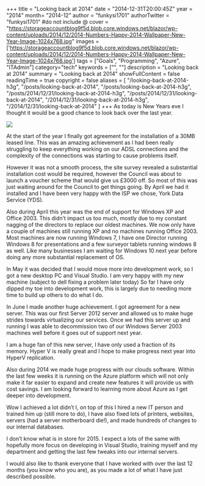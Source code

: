 +++
title = "Looking back at 2014"
date = "2014-12-31T20:00:45Z"
year = "2014"
month= "2014-12"
author = "funkysi1701"
authorTwitter = "funkysi1701" #do not include @
cover = "https://storageaccountblog9f5d.blob.core.windows.net/blazor/wp-content/uploads/2014/12/2014-Numbers-Happy-2014-Wallpaper-New-Year-Image-1024x768.jpg"
images = ['https://storageaccountblog9f5d.blob.core.windows.net/blazor/wp-content/uploads/2014/12/2014-Numbers-Happy-2014-Wallpaper-New-Year-Image-1024x768.jpg']
tags = ["Goals", "Programming", "Azure", "ITAdmin"]
category="tech"
keywords = ["", ""]
description =  "Looking back at 2014"
summary = "Looking back at 2014"
showFullContent = false
readingTime = true
copyright = false
aliases = [
    "/looking-back-at-2014-h3g",
    "/posts/looking-back-at-2014",
    "/posts/looking-back-at-2014-h3g",
    "/posts/2014/12/31/looking-back-at-2014-h3g",
    "/posts/2014/12/31/looking-back-at-2014",
    "/2014/12/31/looking-back-at-2014-h3g",
    "/2014/12/31/looking-back-at-2014"
]
+++
As today is New Years eve I thought it would be a good chance to look back over the last year.

![](https://storageaccountblog9f5d.blob.core.windows.net/blazor/wp-content/uploads/2014/12/tangle.jpg?resize=300%2C256&ssl=1)

At the start of the year I finally got agreement for the installation of a 30MB leased line. This was an amazing achievement as I had been really struggling to keep everything working on our ADSL connections and the complexity of the connections was starting to cause problems itself.

However it was not a smooth process, the site survey revealed a substantial installation cost would be required, however the Council was about to launch a voucher scheme that would give us £3000 off. So most of this was just waiting around for the Council to get things going. By April we had it installed and I have been very happy with the ISP we chose, York Data Service (YDS).

Also during April this year was the end of support for Windows XP and Office 2003. This didn’t impact us too much, mostly due to my constant nagging of the directors to replace our oldest machines. We now only have a couple of machines still running XP and no machines running Office 2003. Most machines are now running Windows 7, I have one Director running Windows 8 for presentations and a few surveyor tablets running windows 8 as well. Like many businesses I am waiting for Windows 10 next year before doing any more substantial replacement of OS.

In May it was decided that I would move more into development work, so I got a new desktop PC and Visual Studio. I am very happy with my new machine (subject to dell fixing a problem later today) So far I have only dipped my toe into development work, this is largely due to needing more time to build up others to do what I do.

In June I made another huge achievement. I got agreement for a new server. This was our first Server 2012 server and allowed us to make huge strides towards virtualizing our services. Once we had this server up and running I was able to decommission two of our Windows Server 2003 machines well before it goes out of support next year.

I am a huge fan of this new server, I have only used a fraction of its memory. Hyper V is really great and I hope to make progress next year into HyperV replication.

Also during 2014 we made huge progress with our clouds software. Within the last few weeks it is running on the Azure platform which will not only make it far easier to expand and create new features it will provide us with cost savings. I am looking forward to learning more about Azure as I get deeper into development.

Wow I achieved a lot didn’t I, on top of this I hired a new IT person and trained him up (still more to do), I have also fixed lots of printers, websites, servers (had a server motherboard die!), and made hundreds of changes to our internal databases.

I don’t know what is in store for 2015. I expect a lots of the same with hopefully more focus on developing in Visual Studio, training myself and my department and getting the last few tweaks into our internal servers.

I would also like to thank everyone that I have worked with over the last 12 months (you know who you are), as you made a lot of what I have just described possible.

